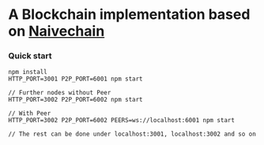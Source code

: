 # A Blockchain implementation based on [Naivechain](https://github.com/lhartikk/naivechain)

### Quick start
```
npm install
HTTP_PORT=3001 P2P_PORT=6001 npm start

// Further nodes without Peer
HTTP_PORT=3002 P2P_PORT=6002 npm start

// With Peer
HTTP_PORT=3002 P2P_PORT=6002 PEERS=ws://localhost:6001 npm start

// The rest can be done under localhost:3001, localhost:3002 and so on
```